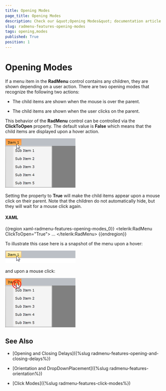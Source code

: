 ```yaml
---
title: Opening Modes
page_title: Opening Modes
description: Check our &quot;Opening Modes&quot; documentation article for the RadMenu {{ site.framework_name }} control.
slug: radmenu-features-opening-modes
tags: opening,modes
published: True
position: 1
---
```


# Opening Modes

If a menu item in the __RadMenu__ control contains any children, they are shown depending on a user action. There are two opening modes that recognize the following two actions:

* The child items are shown when the mouse is over the parent.

* The child items are shown when the user clicks on the parent.

This behavior of the __RadMenu__ control can be controlled via the __ClickToOpen__ property. The default value is __False__ which means that the child items are displayed upon a hover action.

![{{ site.framework_name }} RadMenu Open Child Items on Hover](images/RadMenu_Features_Opening_Modes_01.png)

Setting the property to __True__ will make the child items appear upon a mouse click on their parent. Note that the children do not automatically hide,  but they will wait for a mouse click again.

#### __XAML__

{{region xaml-radmenu-features-opening-modes_0}}
	<telerik:RadMenu ClickToOpen="True">
	    ...
	</telerik:RadMenu>
{{endregion}}

To illustrate this case here is a snapshot of the menu upon a hover:

![{{ site.framework_name }} RadMenu Do Not Open Menu on Hover](images/RadMenu_Features_Opening_Modes_02.png)

and upon a mouse click:

![{{ site.framework_name }} RadMenu Open on Mouse Click](images/RadMenu_Features_Opening_Modes_03.png)

## See Also

 * [Opening and Closing Delays]({%slug radmenu-features-opening-and-closing-delays%})

 * [Orientation and DropDownPlacement]({%slug radmenu-features-orientation%})

 * [Click Modes]({%slug radmenu-features-click-modes%})
